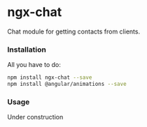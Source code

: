 # ngx-chat
Chat module for getting contacts from clients.

### Installation
All you have to do:
```sh
npm install ngx-chat --save
npm install @angular/animations --save
```

### Usage
Under construction